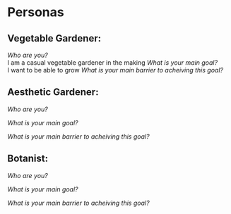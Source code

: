 # Personas
## Vegetable Gardener:
*Who are you?*  
I am a casual vegetable gardener in the making
*What is your main goal?*  
I want to be able to grow 
*What is your main barrier to acheiving this goal?*  

## Aesthetic Gardener:
*Who are you?*  

*What is your main goal?*  

*What is your main barrier to acheiving this goal?*  
## Botanist:
*Who are you?*  

*What is your main goal?*  

*What is your main barrier to acheiving this goal?*  

